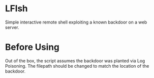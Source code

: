 # LFIsh
Simple interactive remote shell exploiting a known backdoor on a web server.

# Before Using
Out of the box, the script assumes the backdoor was planted via Log Poisoning.
The filepath should be changed to match the location of the backdoor.
